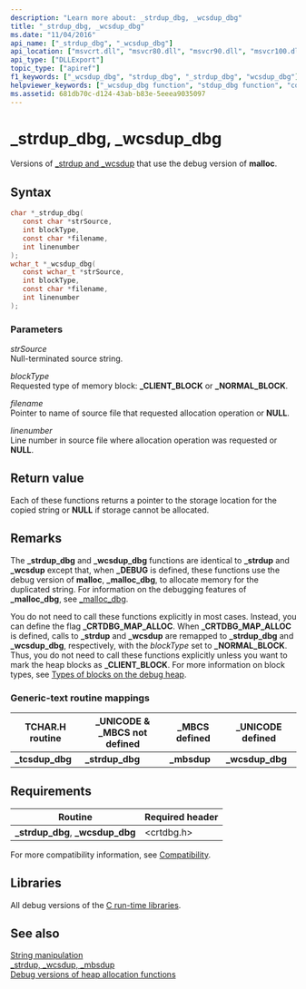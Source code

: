 ```yaml
---
description: "Learn more about: _strdup_dbg, _wcsdup_dbg"
title: "_strdup_dbg, _wcsdup_dbg"
ms.date: "11/04/2016"
api_name: ["_strdup_dbg", "_wcsdup_dbg"]
api_location: ["msvcrt.dll", "msvcr80.dll", "msvcr90.dll", "msvcr100.dll", "msvcr100_clr0400.dll", "msvcr110.dll", "msvcr110_clr0400.dll", "msvcr120.dll", "msvcr120_clr0400.dll", "ucrtbase.dll"]
api_type: ["DLLExport"]
topic_type: ["apiref"]
f1_keywords: ["_wcsdup_dbg", "strdup_dbg", "_strdup_dbg", "wcsdup_dbg"]
helpviewer_keywords: ["_wcsdup_dbg function", "stdup_dbg function", "copying strings", "duplicating strings", "strings [C++], copying", "strings [C++], duplicating", "_strdup_dbg function", "wcsdup_dbg function"]
ms.assetid: 681db70c-d124-43ab-b83e-5eeea9035097
---
```

# _strdup_dbg, _wcsdup_dbg

Versions of [_strdup and _wcsdup](strdup-wcsdup-mbsdup.md) that use the debug version of **malloc**.

## Syntax

```C
char *_strdup_dbg(
   const char *strSource,
   int blockType,
   const char *filename,
   int linenumber
);
wchar_t *_wcsdup_dbg(
   const wchar_t *strSource,
   int blockType,
   const char *filename,
   int linenumber
);
```

### Parameters

*strSource*<br/>
Null-terminated source string.

*blockType*<br/>
Requested type of memory block: **_CLIENT_BLOCK** or **_NORMAL_BLOCK**.

*filename*<br/>
Pointer to name of source file that requested allocation operation or **NULL**.

*linenumber*<br/>
Line number in source file where allocation operation was requested or **NULL**.

## Return value

Each of these functions returns a pointer to the storage location for the copied string or **NULL** if storage cannot be allocated.

## Remarks

The **_strdup_dbg** and **_wcsdup_dbg** functions are identical to **_strdup** and **_wcsdup** except that, when **_DEBUG** is defined, these functions use the debug version of **malloc**, **_malloc_dbg**, to allocate memory for the duplicated string. For information on the debugging features of **_malloc_dbg**, see [_malloc_dbg](malloc-dbg.md).

You do not need to call these functions explicitly in most cases. Instead, you can define the flag **_CRTDBG_MAP_ALLOC**. When **_CRTDBG_MAP_ALLOC** is defined, calls to **_strdup** and **_wcsdup** are remapped to **_strdup_dbg** and **_wcsdup_dbg**, respectively, with the *blockType* set to **_NORMAL_BLOCK**. Thus, you do not need to call these functions explicitly unless you want to mark the heap blocks as **_CLIENT_BLOCK**. For more information on block types, see [Types of blocks on the debug heap](/visualstudio/debugger/crt-debug-heap-details).

### Generic-text routine mappings

|TCHAR.H routine|_UNICODE & _MBCS not defined|_MBCS defined|_UNICODE defined|
|---------------------|------------------------------------|--------------------|-----------------------|
|**_tcsdup_dbg**|**_strdup_dbg**|**_mbsdup**|**_wcsdup_dbg**|

## Requirements

|Routine|Required header|
|-------------|---------------------|
|**_strdup_dbg**, **_wcsdup_dbg**|\<crtdbg.h>|

For more compatibility information, see [Compatibility](../compatibility.md).

## Libraries

All debug versions of the [C run-time libraries](../crt-library-features.md).

## See also

[String manipulation](../string-manipulation-crt.md)\
[_strdup, _wcsdup, _mbsdup](strdup-wcsdup-mbsdup.md)\
[Debug versions of heap allocation functions](/visualstudio/debugger/debug-versions-of-heap-allocation-functions)

